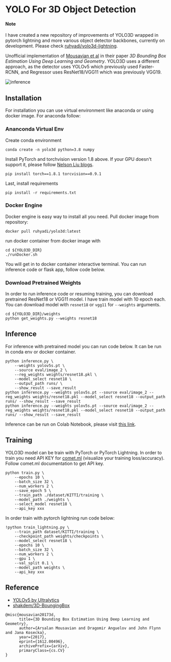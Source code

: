# YOLO For 3D Object Detection

#### Note
I have created a new repository of improvements of YOLO3D wrapped in pytorch lightning and more various object detector backbones, currently on development. Please check [ruhyadi/yolo3d-lightning](https://github.com/ruhyadi/yolo3d-lightning).

Unofficial implementation of [Mousavian et al](https://arxiv.org/abs/1612.00496) in their paper *3D Bounding Box Estimation Using Deep Learning and Geometry*. YOLO3D uses a different approach, as the detector uses YOLOv5 which previously used Faster-RCNN, and Regressor uses ResNet18/VGG11 which was previously VGG19.

![inference](docs/demo.gif)

## Installation
For installation you can use virtual environment like anaconda or using docker image. For anaconda follow:

### Ananconda Virtual Env
Create conda environment
```
conda create -n yolo3d python=3.8 numpy
```
Install PyTorch and torchvision version 1.8 above. If your GPU doesn't support it, please follow [Nelson Liu blogs](https://github.com/nelson-liu/pytorch-manylinux-binaries). 
```
pip install torch==1.8.1 torcvision==0.9.1
```
Last, install requirements
```
pip install -r requirements.txt
```

### Docker Engine 
Docker engine is easy way to install all you need. Pull docker image from repository:
```
docker pull ruhyadi/yolo3d:latest
```
run docker container from docker image with
```
cd ${YOLO3D_DIR}
./runDocker.sh
```
You will get in to docker container interactive terminal. You can run inference code or flask app, follow code below.

### Download Pretrained Weights
In order to run inference code or resuming training, you can download pretrained ResNet18 or VGG11 model. I have train model with 10 epoch each. You can download model with `resnet18` or `vgg11` for `--weights` arguments.
```
cd ${YOLO3D_DIR}/weights
python get_weights.py --weights resnet18
```

## Inference
For inference with pretrained model you can run code below. It can be run in conda env or docker container. 
```
python inference.py \
    --weights yolov5s.pt \
    --source eval/image_2 \
    --reg_weights weights/resnet18.pkl \
    --model_select resnet18 \
    --output_path runs/ \
    --show_result --save_result
python inference.py --weights yolov5s.pt --source eval/image_2 --reg_weights weights/resnet18.pkl --model_select resnet18 --output_path runs/ --show_result --save_result
python inference.py --weights yolov5s.pt --source eval/image_2 --reg_weights weights/resnet18.pkl --model_select resnet18 --output_path runs/ --show_result --save_result
```
Inference can be run on Colab Notebook, please visit [this link](https://colab.research.google.com/drive/1vhgGRRDqHEqsrqZXBjBJHDFWJk9Pw0qZ?usp=sharing).

## Training
YOLO3D model can be train with PyTorch or PyTorch Lightning. In order to train you need API KEY for [comet.ml](https://www.comet.ml) (visualize your training loss/accuracy). Follow comet.ml documentation to get API key.
```
python train.py \
    --epochs 10 \
    --batch_size 32 \
    --num_workers 2 \
    --save_epoch 5 \
    --train_path ./dataset/KITTI/training \
    --model_path ./weights \
    --select_model resnet18 \
    --api_key xxx
```
In order train with pytorch lightning run code below:
```
!python train_lightning.py \
    --train_path dataset/KITTI/training \
    --checkpoint_path weights/checkpoints \
    --model_select resnet18 \
    --epochs 10 \
    --batch_size 32 \
    --num_workers 2 \
    --gpu 1 \
    --val_split 0.1 \
    --model_path weights \
    --api_key xxx
```

## Reference
- [YOLOv5 by Ultralytics](https://github.com/ultralytics/yolov5)
- [shakdem/3D-BoungingBox](https://github.com/skhadem/3D-BoundingBox)

```
@misc{mousavian20173d,
      title={3D Bounding Box Estimation Using Deep Learning and Geometry}, 
      author={Arsalan Mousavian and Dragomir Anguelov and John Flynn and Jana Kosecka},
      year={2017},
      eprint={1612.00496},
      archivePrefix={arXiv},
      primaryClass={cs.CV}
}
```
